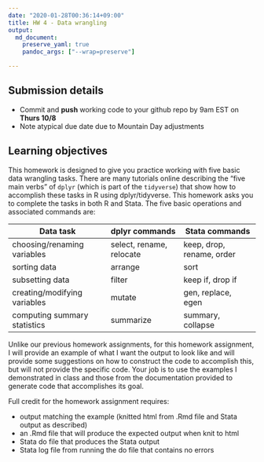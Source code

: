 ```yaml
---
date: "2020-01-28T00:36:14+09:00"
title: HW 4 - Data wrangling
output: 
  md_document:
    preserve_yaml: true
    pandoc_args: ["--wrap=preserve"]

---
```


Submission details
------------------

-   Commit and **push** working code to your github repo by 9am EST on **Thurs 10/8**
-   Note atypical due date due to Mountain Day adjustments

Learning objectives
-------------------

This homework is designed to give you practice working with five basic data wrangling tasks. There are many tutorials online describing the “five main verbs” of `dplyr` (which is part of the `tidyverse`) that show how to accomplish these tasks in R using dplyr/tidyverse. This homework asks you to complete the tasks in both R and Stata. The five basic operations and associated commands are:

| Data task                   | dplyr commands           | Stata commands           |
|-----------------------------|--------------------------|--------------------------|
| choosing/renaming variables | select, rename, relocate | keep, drop, rename, order|
| sorting data                | arrange                  | sort                     |
| subsetting data             | filter                   | keep if, drop if         |
| creating/modifying variables| mutate                   | gen, replace, egen       |
| computing summary statistics| summarize                | summary, collapse        |

Unlike our previous homework assignments, for this homework assignment, I will provide an example of what I want the output to look like and will provide some suggestions on how to construct the code to accomplish this, but will not provide the specific code. Your job is to use the examples I demonstrated in class and those from the documentation provided to generate code that accomplishes its goal.

Full credit for the homework assignment requires:
- output matching the example (knitted html from .Rmd file and Stata output as described)
- an .Rmd file that will produce the expected output when knit to html
- Stata do file that produces the Stata output
- Stata log file from running the do file that contains no errors
